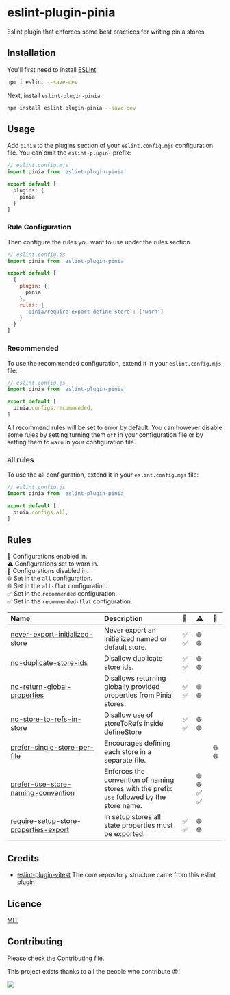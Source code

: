 # eslint-plugin-pinia

Eslint plugin that enforces some best practices for writing pinia stores

## Installation

You'll first need to install [ESLint](https://eslint.org/):

```sh
npm i eslint --save-dev
```

Next, install `eslint-plugin-pinia`:

```sh
npm install eslint-plugin-pinia --save-dev
```

## Usage

Add `pinia` to the plugins section of your `eslint.config.mjs` configuration file. You can omit the `eslint-plugin-` prefix:

```js
// eslint.config.mjs
import pinia from 'eslint-plugin-pinia'

export default [
  plugins: {
    pinia
  }
]
```

### Rule Configuration

Then configure the rules you want to use under the rules section.

```js
// eslint.config.js
import pinia from 'eslint-plugin-pinia'

export default [
  {
    plugin: {
      pinia
    },
    rules: {
      'pinia/require-export-define-store': ['warn']
    }
  }
]
```

### Recommended

To use the recommended configuration, extend it in your `eslint.config.mjs` file:

```js
// eslint.config.js
import pinia from 'eslint-plugin-pinia'

export default [
  pinia.configs.recommended,
]
```

All recommend rules will be set to error by default. You can however disable some rules by setting turning them `off` in your configuration file or by setting them to `warn` in your configuration file.

### all rules

To use the all configuration, extend it in your `eslint.config.mjs` file:

```js
// eslint.config.js
import pinia from 'eslint-plugin-pinia'

export default [
  pinia.configs.all,
]
```

## Rules

<!-- begin auto-generated rules list -->

💼 Configurations enabled in.\
⚠️ Configurations set to warn in.\
🚫 Configurations disabled in.\
🌐 Set in the `all` configuration.\
🌐 Set in the `all-flat` configuration.\
✅ Set in the `recommended` configuration.\
✅ Set in the `recommended-flat` configuration.

| Name                                                                                         | Description                                                                                | 💼    | ⚠️          | 🚫    |
| :------------------------------------------------------------------------------------------- | :----------------------------------------------------------------------------------------- | :---- | :---------- | :---- |
| [never-export-initialized-store](docs/rules/never-export-initialized-store.md)               | Never export an initialized named or default store.                                        | ✅ ✅ | 🌐 🌐       |       |
| [no-duplicate-store-ids](docs/rules/no-duplicate-store-ids.md)                               | Disallow duplicate store ids.                                                              | ✅ ✅ | 🌐 🌐       |       |
| [no-return-global-properties](docs/rules/no-return-global-properties.md)                     | Disallows returning globally provided properties from Pinia stores.                        | ✅ ✅ | 🌐 🌐       |       |
| [no-store-to-refs-in-store](docs/rules/no-store-to-refs-in-store.md)                         | Disallow use of storeToRefs inside defineStore                                             | ✅ ✅ | 🌐 🌐       |       |
| [prefer-single-store-per-file](docs/rules/prefer-single-store-per-file.md)                   | Encourages defining each store in a separate file.                                         |       |             | 🌐 🌐 |
| [prefer-use-store-naming-convention](docs/rules/prefer-use-store-naming-convention.md)       | Enforces the convention of naming stores with the prefix `use` followed by the store name. |       | 🌐 🌐 ✅ ✅ |       |
| [require-setup-store-properties-export](docs/rules/require-setup-store-properties-export.md) | In setup stores all state properties must be exported.                                     | ✅ ✅ | 🌐 🌐       |       |

<!-- end auto-generated rules list -->

## Credits

- [eslint-plugin-vitest](https://github.com/veritem/eslint-plugin-vitest) The core repository structure came from this eslint plugin

## Licence

[MIT](https://github.com/blouflashdb/eslint-plugin-pinia/blob/main/LICENSE)

## Contributing

Please check the [Contributing](https://github.com/blouflashdb/eslint-plugin-pinia/blob/main/.github/CONTRIBUTING.md) file.

This project exists thanks to all the people who contribute 😍!

<a href="https://github.com/lisilinhart/eslint-plugin-pinia/graphs/contributors">
  <img src="https://contrib.rocks/image?repo=lisilinhart/eslint-plugin-pinia" />
</a>
